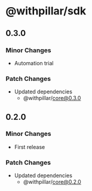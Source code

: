 # @withpillar/sdk

## 0.3.0

### Minor Changes

- Automation trial

### Patch Changes

- Updated dependencies
  - @withpillar/core@0.3.0

## 0.2.0

### Minor Changes

- First release

### Patch Changes

- Updated dependencies
  - @withpillar/core@0.2.0
